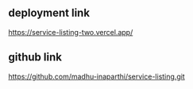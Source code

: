## deployment link 
https://service-listing-two.vercel.app/

## github link
https://github.com/madhu-inaparthi/service-listing.git